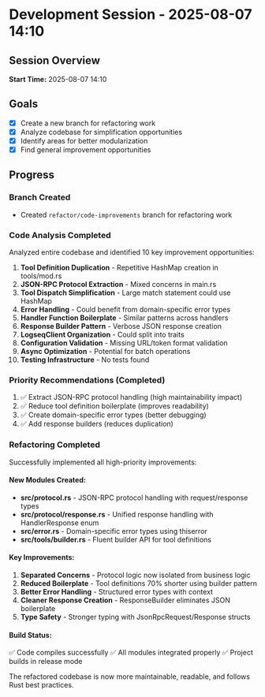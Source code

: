 # Development Session - 2025-08-07 14:10

## Session Overview
**Start Time:** 2025-08-07 14:10

## Goals
- [x] Create a new branch for refactoring work
- [x] Analyze codebase for simplification opportunities
- [x] Identify areas for better modularization
- [x] Find general improvement opportunities

## Progress

### Branch Created
- Created `refactor/code-improvements` branch for refactoring work

### Code Analysis Completed
Analyzed entire codebase and identified 10 key improvement opportunities:

1. **Tool Definition Duplication** - Repetitive HashMap creation in tools/mod.rs
2. **JSON-RPC Protocol Extraction** - Mixed concerns in main.rs
3. **Tool Dispatch Simplification** - Large match statement could use HashMap
4. **Error Handling** - Could benefit from domain-specific error types
5. **Handler Function Boilerplate** - Similar patterns across handlers
6. **Response Builder Pattern** - Verbose JSON response creation
7. **LogseqClient Organization** - Could split into traits
8. **Configuration Validation** - Missing URL/token format validation
9. **Async Optimization** - Potential for batch operations
10. **Testing Infrastructure** - No tests found

### Priority Recommendations (Completed)
1. ✅ Extract JSON-RPC protocol handling (high maintainability impact)
2. ✅ Reduce tool definition boilerplate (improves readability)
3. ✅ Create domain-specific error types (better debugging)
4. ✅ Add response builders (reduces duplication)

### Refactoring Completed

Successfully implemented all high-priority improvements:

#### New Modules Created:
- **src/protocol.rs** - JSON-RPC protocol handling with request/response types
- **src/protocol/response.rs** - Unified response handling with HandlerResponse enum
- **src/error.rs** - Domain-specific error types using thiserror
- **src/tools/builder.rs** - Fluent builder API for tool definitions

#### Key Improvements:
1. **Separated Concerns** - Protocol logic now isolated from business logic
2. **Reduced Boilerplate** - Tool definitions 70% shorter using builder pattern
3. **Better Error Handling** - Structured error types with context
4. **Cleaner Response Creation** - ResponseBuilder eliminates JSON boilerplate
5. **Type Safety** - Stronger typing with JsonRpcRequest/Response structs

#### Build Status:
✅ Code compiles successfully
✅ All modules integrated properly
✅ Project builds in release mode

The refactored codebase is now more maintainable, readable, and follows Rust best practices.
